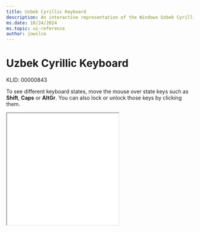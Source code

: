 ```yaml
---
title: Uzbek Cyrillic Keyboard
description: An interactive representation of the Windows Uzbek Cyrillic keyboard. To see different keyboard states, click or move the mouse over the state keys.
ms.date: 10/24/2024
ms.topic: ui-reference
author: jowilco
---
```


# Uzbek Cyrillic Keyboard

KLID: 00000843

To see different keyboard states, move the mouse over state keys such as **Shift**, **Caps** or **AltGr**. You can also lock or unlock those keys by clicking them.

<iframe src="kbduzb.html" height="300"></iframe>
